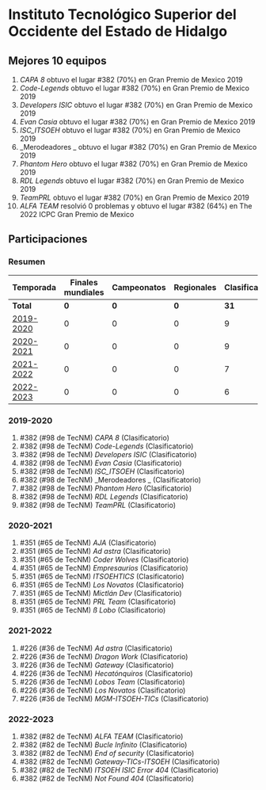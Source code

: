 # Instituto Tecnológico Superior del Occidente del Estado de Hidalgo

## Mejores 10 equipos

1. _CAPA 8_ obtuvo el lugar #382 (70%) en Gran Premio de Mexico 2019
1. _Code-Legends_ obtuvo el lugar #382 (70%) en Gran Premio de Mexico 2019
1. _Developers ISIC_ obtuvo el lugar #382 (70%) en Gran Premio de Mexico 2019
1. _Evan Casia_ obtuvo el lugar #382 (70%) en Gran Premio de Mexico 2019
1. _ISC_ITSOEH_ obtuvo el lugar #382 (70%) en Gran Premio de Mexico 2019
1. _Merodeadores _ obtuvo el lugar #382 (70%) en Gran Premio de Mexico 2019
1. _Phantom Hero_ obtuvo el lugar #382 (70%) en Gran Premio de Mexico 2019
1. _RDL Legends_ obtuvo el lugar #382 (70%) en Gran Premio de Mexico 2019
1. _TeamPRL_ obtuvo el lugar #382 (70%) en Gran Premio de Mexico 2019
1. _ALFA TEAM_ resolvió 0 problemas y obtuvo el lugar #382 (64%) en The 2022 ICPC Gran Premio de Mexico

## Participaciones

### Resumen

| Temporada | Finales mundiales | Campeonatos | Regionales | Clasificatorios | Equipos |
| --- | --- | --- | --- | --- | --- |
| **Total** | **0** | **0** | **0** | **31** | **31** |
| [2019-2020](#2019-2020) | 0 | 0 | 0 | 9 | 9 |
| [2020-2021](#2020-2021) | 0 | 0 | 0 | 9 | 9 |
| [2021-2022](#2021-2022) | 0 | 0 | 0 | 7 | 7 |
| [2022-2023](#2022-2023) | 0 | 0 | 0 | 6 | 6 |

### 2019-2020

1. #382 (#98 de TecNM) _CAPA 8_ (Clasificatorio)
1. #382 (#98 de TecNM) _Code-Legends_ (Clasificatorio)
1. #382 (#98 de TecNM) _Developers ISIC_ (Clasificatorio)
1. #382 (#98 de TecNM) _Evan Casia_ (Clasificatorio)
1. #382 (#98 de TecNM) _ISC_ITSOEH_ (Clasificatorio)
1. #382 (#98 de TecNM) _Merodeadores _ (Clasificatorio)
1. #382 (#98 de TecNM) _Phantom Hero_ (Clasificatorio)
1. #382 (#98 de TecNM) _RDL Legends_ (Clasificatorio)
1. #382 (#98 de TecNM) _TeamPRL_ (Clasificatorio)

### 2020-2021

1. #351 (#65 de TecNM) _AJA_ (Clasificatorio)
1. #351 (#65 de TecNM) _Ad astra_ (Clasificatorio)
1. #351 (#65 de TecNM) _Coder Wolves_ (Clasificatorio)
1. #351 (#65 de TecNM) _Empresaurios_ (Clasificatorio)
1. #351 (#65 de TecNM) _ITSOEHTICS_ (Clasificatorio)
1. #351 (#65 de TecNM) _Los Novatos_ (Clasificatorio)
1. #351 (#65 de TecNM) _Mictlán Dev_ (Clasificatorio)
1. #351 (#65 de TecNM) _PRL Team_ (Clasificatorio)
1. #351 (#65 de TecNM) _ß Lobo_ (Clasificatorio)

### 2021-2022

1. #226 (#36 de TecNM) _Ad astra_ (Clasificatorio)
1. #226 (#36 de TecNM) _Dragon Work_ (Clasificatorio)
1. #226 (#36 de TecNM) _Gateway_ (Clasificatorio)
1. #226 (#36 de TecNM) _Hecatónquiros_ (Clasificatorio)
1. #226 (#36 de TecNM) _Lobos Team_ (Clasificatorio)
1. #226 (#36 de TecNM) _Los Novatos_ (Clasificatorio)
1. #226 (#36 de TecNM) _MGM-ITSOEH-TICs_ (Clasificatorio)

### 2022-2023

1. #382 (#82 de TecNM) _ALFA TEAM_ (Clasificatorio)
1. #382 (#82 de TecNM) _Bucle Infinito_ (Clasificatorio)
1. #382 (#82 de TecNM) _End of security_ (Clasificatorio)
1. #382 (#82 de TecNM) _Gateway-TICs-ITSOEH_ (Clasificatorio)
1. #382 (#82 de TecNM) _ITSOEH ISIC Error 404_ (Clasificatorio)
1. #382 (#82 de TecNM) _Not Found 404_ (Clasificatorio)



